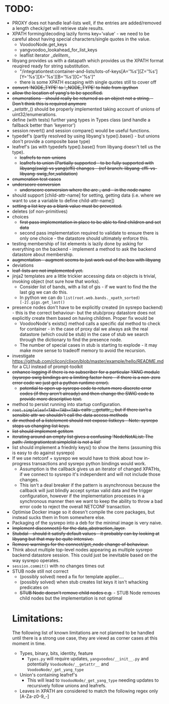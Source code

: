 # TODO:

- PROXY does not handle leaf-lists well, if the entries are added/removed a length check/get will retrieve stale results.
- XPATH forming/decoding lazily forms key='value' - we need to be careful about having special characters/single quotes in the value.
  - VoodooNode.get_keys
  - yangvoodoo\_lookahead_for_list_keys
  - leaflist iterator \__delitem__
- libyang provides us with a datapath which provides us the XPATH format reuqired ready for string substitution.
  - "/integrationtest:container-and-lists/lots-of-keys[A='%s'][Z='%s'][Y='%s'][X='%s'][B='%s'][C='%s']"
  - there is some XPATH escaping with single quotes still to cover off
- ~~convert 'NODE_TYPE' to '_NODE_TYPE' to hide from ipython~~
- ~~allow the location of yang's to be specified.~~
- ~~enumerations - should really be returned as an object not a string. - Don't think this is required anymore~~
- \__setattr__() should be properly implemented taking account of unions of uint32/enumerations.
- define (with tests) further yang types in Types class (and handle a fallback better than 'keyerror')
- session revert() and session compare() would be useful functions.
- typedef's (partly resolved by using libyang's type().base() - but unions don't provide a composite base type)
- leafref's (as with typedefs type().base() from libyang doesn't tell us the type).
  - ~~leafrefs to non-unions~~
  - ~~leafrefs to union (Partially supported - to be fully supported with libyang(swig) vs yang(cffi) changes - (ref branch: libyang-cffi-vs-libyang-swig_for_validation)~~
- ~~enumeration test cases~~
- ~~underscore conversion~~
  - ~~underscore conversion where the are \_ and - in the node name~~
- should support <object>[child-attr-name] for setting, getting data (i.e. where we want to use a variable to define child-attr-name])
- ~~setting a list key as a blank value must be prevented.~~
- deletes (of non-primitives)
- choices
  - ~~first pass implementation in place to be able to find children and set data~~
  - second pass implementation required to validate to ensure there is only one choice - the datastore should ultimately enforce this.
- testing membership of list elements is lazily done by asking for everything on the backend - implement a method to ask the backend datastore about membership.
- ~~augmentation - augment seems to just work out of the box with libyang~~
- deviations
- ~~leaf-lists are not implemented yet.~~
- jinja2 templates are a little trickier accessing data on objects is trivial, invoking object (not sure how that works).
  - Consider list of bands, with a list of gis - if we want to find the the last gig we can do this.
  - In python we can do `list(root.web.bands._xpath_sorted)[-2].gigs.get_last()`
- presence nodes don't have to be explicitly created (in sysrepo backend) - this is the correct behaviour- but the stub/proxy datastore does not explicitly create them based on having children. Proper fix would be
   - VoodooNode's exists() method calls a specific dal method to check for container - in the case of proxy dal we always ask the real datastore (which could be stub) in the case of stub we search through the dictionary to find the presence node.
  - The number of special cases in stub is starting to explode - it may make more sense to tradeoff memory to avoid the recursion.
- investigate  https://github.com/clicon/clixon/blob/master/example/hello/README.md for a CLI instead of prompt-toolkit
- ~~enhance logging if there is no subscriber for a particular YANG module (sysrepo swig bindings are a limiting factor here - if there is a non-zero error code we just get a python runtime error).~~
  - ~~potential to open up sysrepo code to return more discrete error codes (if they aren't already) and then change the SWIG code to provide more descriptive text.~~
- method to persist running into startup configuration.
- ~~`root.simpleleaf<TAB><TAB><TAB>` calls \_\_getattr\_\_ but if there isn't a sensible attr we shouldn't call the data access methods~~
- ~~dir method of a listelement should not expose listkeys - Note: sysrepo stops us changing list keys.~~
- ~~list should implement getitem~~
- ~~iterating around an empty list gives a confusing 'NodeNotAList: The path: /integrationtest:simplelist is not a list'~~
- list should implement a friednly keys() to show the items (assuming this is easy to do against sysrepo)
- If we use netconf + sysrepo we would have to think about how in-progress transactions and sysrepo python bindings would work.
  - Assumption is the callback gives us an iterator of changed XPATHs, if we connect to sysrepo it's independent and will not include those changes.
  - This isn't a deal breaker if the pattern is asynchronous because the callback will just blindly accept syntax valid data and the trigger configuration, however if the implementation processes in a synchronous manner then we want to keep the ability to throw a bad error code to reject the overall NETCONF transaction.
 - Optimise Docker image so it doesn't compile the core packages, but instead sucks them in from somewhere else.
- Packaging of the sysrepo into a deb for the minimal image is very naive.
- ~~Implement disconnect() for the data\_abstraction\_layer.~~
- ~~Stubdal - should it satisfy default values - it probably can by looking at libyang but that may be quite intensive.~~
- ~~Remove warnings for the connect/get\_node change of behaviour.~~
- Think about multiple top-level nodes appearing as multiple sysrepo backend datastore session. This could just be inevitable based on the way sysrepo operates.
- `session.commit()` with no changes times out
- STUB node still not correct
   - (possibly solved) need a fix for template applier....
   - (possibly solved) when stub creates list keys it isn't whacking predicates on
   - ~~STUB Node doesn't remove child nodes e.g.~~ - STUB Node removes child nodes but the implementation is not optimal

# Limitations:

The following list of known limitations are not planned to be handled until there is a strong use case, they are viewd as corner cases at this moment in time.

- Types, binary, bits, identity, feature
  - `Types.py` will require updates, `yangvoodoo/__init__.py` and potentially `VoodooNode/__getattr__` and `VoodooNode/_get_yang_type`
- Union's containing leafref's
  - This will lead to `VoodooNode/_get_yang_type` needing updates to recursively follow unions and leafrefs.
- Leaves in XPATH are considered to match the following regex only [A-Za-z0-9_-]
